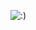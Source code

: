 ![:)](https://png.pngitem.com/pimgs/s/207-2073499_translate-platform-from-english-to-spanish-work-in.png)